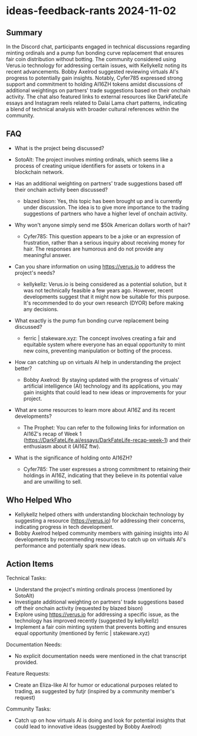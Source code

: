 # ideas-feedback-rants 2024-11-02

## Summary
 In the Discord chat, participants engaged in technical discussions regarding minting ordinals and a pump fun bonding curve replacement that ensures fair coin distribution without botting. The community considered using Verus.io technology for addressing certain issues, with Kellykellz noting its recent advancements. Bobby Axelrod suggested reviewing virtuals AI's progress to potentially gain insights. Notably, Cyfer785 expressed strong support and commitment to holding AI16ZH tokens amidst discussions of additional weightings on partners' trade suggestions based on their onchain activity. The chat also featured links to external resources like DarkFateLife essays and Instagram reels related to Dalai Lama chart patterns, indicating a blend of technical analysis with broader cultural references within the community.

## FAQ
 - What is the project being discussed?
  - SotoAlt: The project involves minting ordinals, which seems like a process of creating unique identifiers for assets or tokens in a blockchain network.

- Has an additional weighting on partners' trade suggestions based off their onchain activity been discussed?
  - blazed bison: Yes, this topic has been brought up and is currently under discussion. The idea is to give more importance to the trading suggestions of partners who have a higher level of onchain activity.

- Why won't anyone simply send me $50k American dollars worth of hair?
  - Cyfer785: This question appears to be a joke or an expression of frustration, rather than a serious inquiry about receiving money for hair. The responses are humorous and do not provide any meaningful answer.

- Can you share information on using https://verus.io to address the project's needs?
  - kellykellz: Verus.io is being considered as a potential solution, but it was not technically feasible a few years ago. However, recent developments suggest that it might now be suitable for this purpose. It's recommended to do your own research (DYOR) before making any decisions.

- What exactly is the pump fun bonding curve replacement being discussed?
  - ferric | stakeware.xyz: The concept involves creating a fair and equitable system where everyone has an equal opportunity to mint new coins, preventing manipulation or botting of the process.

- How can catching up on virtuals AI help in understanding the project better?
  - Bobby Axelrod: By staying updated with the progress of virtuals' artificial intelligence (AI) technology and its applications, you may gain insights that could lead to new ideas or improvements for your project.

- What are some resources to learn more about AI16Z and its recent developments?
  - The Prophet: You can refer to the following links for information on AI16Z's recap of Week 1 (https://DarkFateLife.ai/essays/DarkFateLife-recap-week-1) and their enthusiasm about it (AI16Z ftw).

- What is the significance of holding onto AI16ZH?
  - Cyfer785: The user expresses a strong commitment to retaining their holdings in AI16Z, indicating that they believe in its potential value and are unwilling to sell.

## Who Helped Who
 - Kellykellz helped others with understanding blockchain technology by suggesting a resource (https://verus.io) for addressing their concerns, indicating progress in tech development.
- Bobby Axelrod helped community members with gaining insights into AI developments by recommending resources to catch up on virtuals AI's performance and potentially spark new ideas.

## Action Items
 Technical Tasks:
  - Understand the project's minting ordinals process (mentioned by SotoAlt)
  - Investigate additional weighting on partners' trade suggestions based off their onchain activity (requested by blazed bison)
  - Explore using https://verus.io for addressing a specific issue, as the technology has improved recently (suggested by kellykellz)
  - Implement a fair coin minting system that prevents botting and ensures equal opportunity (mentioned by ferric | stakeware.xyz)

Documentation Needs:
  - No explicit documentation needs were mentioned in the chat transcript provided.

Feature Requests:
  - Create an Eliza-like AI for humor or educational purposes related to trading, as suggested by futjr (inspired by a community member's request)

Community Tasks:
  - Catch up on how virtuals AI is doing and look for potential insights that could lead to innovative ideas (suggested by Bobby Axelrod)

